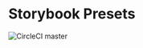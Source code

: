 # Storybook Presets

![CircleCI master](https://circleci.com/gh/storybooks/presets.svg?style=shield)
